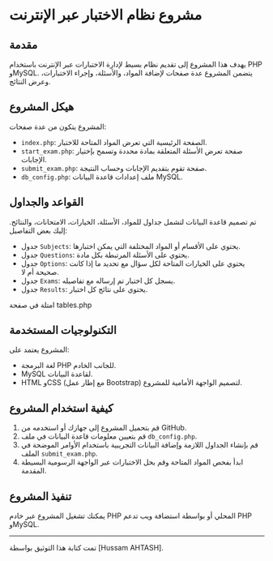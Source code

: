 # مشروع نظام الاختبار عبر الإنترنت

## مقدمة
يهدف هذا المشروع إلى تقديم نظام بسيط لإدارة الاختبارات عبر الإنترنت باستخدام PHP وMySQL. يتضمن المشروع عدة صفحات لإضافة المواد، والأسئلة، وإجراء الاختبارات، وعرض النتائج.

## هيكل المشروع
المشروع يتكون من عدة صفحات:
- `index.php`: الصفحة الرئيسية التي تعرض المواد المتاحة للاختبار.
- `start_exam.php`: صفحة تعرض الأسئلة المتعلقة بمادة محددة وتسمح بإختيار الإجابات.
- `submit_exam.php`: صفحة تقوم بتقديم الإجابات وحساب النتيجة.
- `db_config.php`: ملف إعدادات قاعدة البيانات MySQL.

## القواعد والجداول
تم تصميم قاعدة البيانات لتشمل جداول للمواد، الأسئلة، الخيارات، الامتحانات، والنتائج. إليك بعض التفاصيل:
- جدول `Subjects`: يحتوي على الأقسام أو المواد المختلفة التي يمكن اختبارها.
- جدول `Questions`: يحتوي على الأسئلة المرتبطة بكل مادة.
- جدول `Options`: يحتوي على الخيارات المتاحة لكل سؤال مع تحديد ما إذا كانت صحيحة أم لا.
- جدول `Exams`: يسجل كل اختبار تم إرساله مع تفاصيله.
- جدول `Results`: يحتوي على نتائج كل اختبار.

امتلة في صفحة tables.php

## التكنولوجيات المستخدمة
المشروع يعتمد على:
- لغة البرمجة PHP للجانب الخادم.
- MySQL لقاعدة البيانات.
- HTML وCSS (مع إطار عمل Bootstrap) لتصميم الواجهة الأمامية للمشروع.

## كيفية استخدام المشروع
1. قم بتحميل المشروع إلى جهازك أو استخدمه من GitHub.
2. قم بتعيين معلومات قاعدة البيانات في ملف `db_config.php`.
3. قم بإنشاء الجداول اللازمة وإضافة البيانات التجريبية باستخدام الأوامر الموضحة في الملف `submit_exam.php`.
4. ابدأ بفحص المواد المتاحة وقم بحل الاختبارات عبر الواجهة الرسومية البسيطة المقدمة.

## تنفيذ المشروع
يمكنك تشغيل المشروع عبر خادم PHP المحلي أو بواسطة استضافة ويب تدعم PHP وMySQL.

---

تمت كتابة هذا التوثيق بواسطة [Hussam AHTASH].
